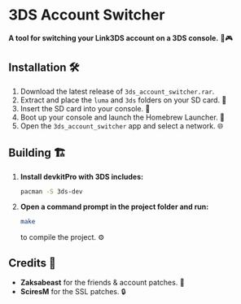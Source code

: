 # **3DS Account Switcher**
**A tool for switching your Link3DS account on a 3DS console.** 🔄🎮

## Installation 🛠️
1. Download the latest release of `3ds_account_switcher.rar`.
2. Extract and place the `luma` and `3ds` folders on your SD card. 💾
3. Insert the SD card into your console. 🔌
4. Boot up your console and launch the Homebrew Launcher. 🚀
5. Open the `3ds_account_switcher` app and select a network. 🌐

## Building 🏗️

1. **Install devkitPro with 3DS includes:**
   ```bash
   pacman -S 3ds-dev
   ```
2. **Open a command prompt in the project folder and run:** 
   ```bash
   make
   ```  
   to compile the project. ⚙️

## Credits 🙏
- **Zaksabeast** for the friends & account patches. 👾
- **SciresM** for the SSL patches. 🔒
